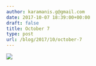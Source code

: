 ```yaml
---
author: karamanis.g@gmail.com
date: 2017-10-07 18:39:00+00:00
draft: false
title: October 7
type: post
url: /blog/2017/10/october-7
---
```




  
   ![](https://images.squarespace-cdn.com/content/v1/4f3f61bae4b063b909445965/1507397033812-01RI3HYDEXHZFJAL00KH/ke17ZwdGBToddI8pDm48kJUlZr2Ql5GtSKWrQpjur5t7gQa3H78H3Y0txjaiv_0fDoOvxcdMmMKkDsyUqMSsMWxHk725yiiHCCLfrh8O1z5QPOohDIaIeljMHgDF5CVlOqpeNLcJ80NK65_fV7S1UfNdxJhjhuaNor070w_QAc94zjGLGXCa1tSmDVMXf8RUVhMJRmnnhuU1v2M8fLFyJw/IMG_2401.jpg?format=original)

  


